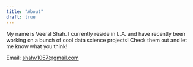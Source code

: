 ```yaml
---
title: "About"
draft: true
---
```


My name is Veeral Shah. I currently reside in L.A. and have recently been working on a bunch of cool data science projects! Check them out and let me know what you think!

Email: shahv1057@gmail.com